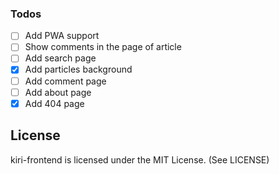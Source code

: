 ### Todos
- [ ] Add PWA support
- [ ] Show comments in the page of article
- [ ] Add search page
- [x] Add particles background
- [ ] Add comment page
- [ ] Add about page
- [x] Add 404 page

## License

kiri-frontend is licensed under the MIT License. (See LICENSE)
